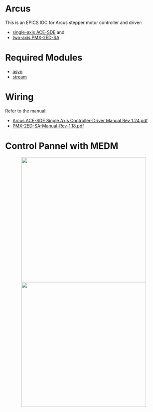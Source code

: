 # Arcus

This is an EPICS IOC for Arcus stepper motor controller and driver: 
- [single-axis ACE-SDE](https://www.arcus-technology.com/products/single-axis-motion-controller/1-axis-usb-controller-plus-driver) and 
- [two-axis PMX-2ED-SA](https://www.arcus-technology.com/products/multi-axis-motion-controller/2-axis-usb-controller-plus-driver/)

# Required Modules
- [asyn](https://github.com/epics-modules/asyn)
- [stream](https://github.com/epics-modules/stream)

# Wiring
Refer to the manual:
- [Arcus ACE-SDE Single Axis Controller-Driver Manual Rev 1.24.pdf](https://github.com/WeiLi-Alpha/Arcus/blob/main/Manual/Arcus%20ACE-SDE%20Single%20Axis%20Controller-Driver%20Manual%20Rev%201.24.pdf)
- [PMX-2ED-SA-Manual-Rev-1.18.pdf](https://github.com/WeiLi-Alpha/Arcus/blob/main/Manual/PMX-2ED-SA-Manual-Rev-1.18.pdf)

# Control Pannel with MEDM
<center>
    <img src="https://github.com/WeiLi-Alpha/Arcus/blob/main/Manual/Motor_ACE-ADE_Full.png" height="400"/><img src="https://github.com/WeiLi-Alpha/Arcus/blob/main/Manual/Motor_PMX-2ED-SA_Full.png" height="400"/></center>

